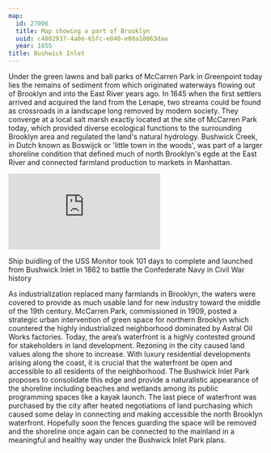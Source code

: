 ```yaml
---
map:
  id: 27006
  title: Map showing a part of Brooklyn
  uuid: c4802937-4a0e-65fc-e040-e00a18063daa
  year: 1855
title: Bushwick Inlet
---
```

Under the green lawns and ball parks of McCarren Park in Greenpoint today lies the remains of sediment from which originated waterways flowing out of Brooklyn and into the East River years ago. In 1645 when the first settlers arrived and acquired the land from the Lenape, two streams could be found as crossroads in a landscape long removed by modern society. They converge at a local salt marsh exactly located at the site of McCarren Park today, which provided diverse ecological functions to the surrounding Brooklyn area and regulated the land's natural hydrology. Bushwick Creek, in Dutch known as Boswijck or 'little town in the woods', was part of a larger shoreline condition that defined much of north Brooklyn's egde at the East River and connected farmland production to markets in Manhattan.   

![](https://images.nypl.org/index.php?id=53889&t=w)

Ship buidling of the USS Monitor took 101 days to complete and launched from Bushwick Inlet in 1862 to battle the Confederate Navy in Civil War history

As industrialization replaced many farmlands in Brooklyn, the waters were covered to provide as much usable land for new industry toward the middle of the 19th century. McCarren Park, commissioned in 1909, posted a strategic urban intervention of green space for northern Brooklyn which countered the highly industrialized neighborhood dominated by Astral Oil Works factories. Today, the area’s waterfront is a highly contested ground for stakeholders in land development. Rezoning in the city caused land values along the shore to increase. With luxury residential developments arising along the coast, it is crucial that the waterfront be open and accessible to all residents of the neighborhood. The Bushwick Inlet Park proposes to consolidate this edge and provide a naturalistic appearance of the shoreline including beaches and wetlands among its public programming spaces like a kayak launch. The last piece of waterfront was purchased by the city after heated negotiations of land purchasing which caused some delay in connecting and making accessible the north Brooklyn waterfront. Hopefully soon the fences guarding the space will be removed and the shoreline once again can be connected to the mainland in a meaningful and healthy way under the Bushwick Inlet Park plans. 

